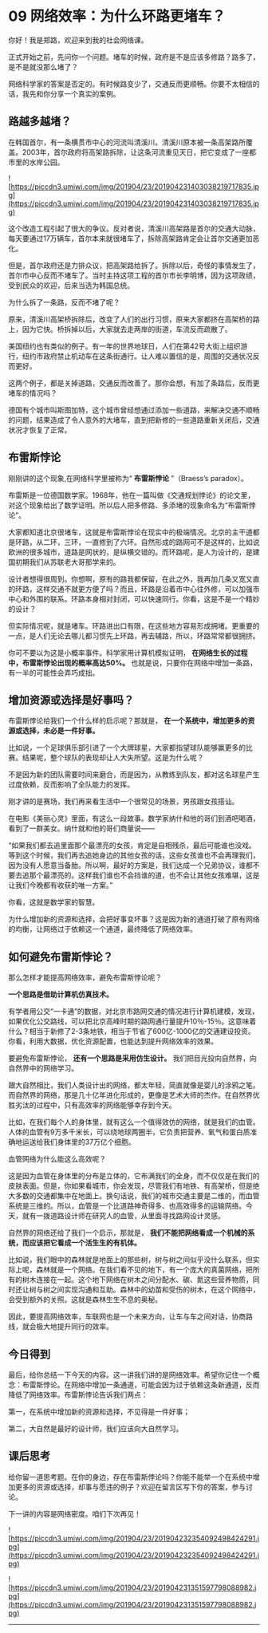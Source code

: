 # 09 网络效率：为什么环路更堵车？

你好！我是郑路，欢迎来到我的社会网络课。

正式开始之前，先问你一个问题。堵车的时候，政府是不是应该多修路？路多了，是不是就没那么堵了？

网络科学家的答案是否定的。有时候路变少了，交通反而更顺畅。你要不太相信的话，我先和你分享一个真实的案例。

## 路越多越堵？

在韩国首尔，有一条横贯市中心的河流叫清溪川。清溪川原本被一条高架路所覆盖。2003年，首尔政府将高架路拆除，让这条河流重见天日，把它变成了一座都市里的水岸公园。

![https://piccdn3.umiwi.com/img/201904/23/201904231403038219717835.jpg](https://piccdn3.umiwi.com/img/201904/23/201904231403038219717835.jpg)

这个改造工程引起了很大的争议。反对者说，清溪川高架路是首尔的交通大动脉，每天要通过17万辆车，首尔本来就很堵车了，拆除高架路肯定会让首尔交通更加恶化。

但是，首尔政府还是力排众议，把高架路给拆了。拆除以后，奇怪的事情发生了，首尔市中心反而不堵车了。当时主持这项工程的首尔市长李明博，因为这项政绩，受到民众的欢迎，后来当选为韩国总统。

为什么拆了一条路，反而不堵了呢？

原来，清溪川高架桥拆除后，改变了人们的出行习惯，原来大家都挤在高架桥的路上，因为它快。桥拆掉以后，大家就去走两岸的街道，车流反而疏散了。

美国纽约也有类似的例子。有一年的世界地球日，人们在第42号大街上组织游行，纽约市政府禁止机动车在这条街通行。让人难以置信的是，周围的交通状况反而更好。

这两个例子，都是关掉道路，交通反而改善了。那你会想，有加了条路后，反而更堵车的情况吗？

德国有个城市叫斯图加特，这个城市曾经想通过添加一些道路，来解决交通不顺畅的问题，结果造成了令人意外的大堵车，直到把新修的一些道路重新关闭后，交通状况才恢复了正常。

## 布雷斯悖论

刚刚讲的这个现象,在网络科学里被称为“ **布雷斯悖论** ”（Braess’s paradox）。

布雷斯是一位德国数学家。1968年，他在一篇叫做《交通规划悖论》的论文里，对这个现象给出了数学证明。所以后人把多修路、多添堵的现象命名为“布雷斯悖论”。

大家都知道北京很堵车，这就是布雷斯悖论在现实中的极端情况。北京的主干道都是环路，从二环，三环，一直修到了六环。自然形成的路网可不是这样的，比如说欧洲的很多城市，道路是网状的，是纵横交错的。而环路呢，是人为设计的，是建国初期我们从苏联老大哥那学来的。

设计者想得很周到。你想啊，原有的路我都保留，在此之外，我再加几条又宽又直的环路，这样交通不就更方便了吗？而且，环路是沿着市中心往外修，可以加强市中心和外围的联系。环路本身相对封闭，可以快速同行。你看，这是不是一个精妙的设计？

但实际情况呢，就是堵车。环路进出口有限，在这些地方容易形成拥堵。更重要的一点，是人们无论去哪儿都习惯先上环路，再去辅路，所以，环路常常都很拥挤。

你可不要以为这是小概率事件。科学家用计算机模拟证明， **在网络生长的过程中，布雷斯悖论出现的概率高达50%。** 也就是说，只要你在网络中增加一条路，有一半的可能性会弄巧成拙。

## 增加资源或选择是好事吗？

布雷斯悖论给我们一个什么样的启示呢？那就是， **在一个系统中，增加更多的资源或选择，未必是一件好事。**

比如说，一个足球俱乐部引进了一个大牌球星，大家都指望球队能够赢更多的比赛。结果呢，整个球队的表现却让人大失所望。这是为什么呢？

不是因为新的团队需要时间来磨合，而是因为，从教练到队友，都对这名球星产生过度依赖，反而影响了全队能力的发挥。

刚才讲的是赛场，我们再来看生活中一个很常见的场景，男孩跟女孩搭讪。

在电影《美丽心灵》里面，有这么一段故事。数学家纳什和他的哥们到酒吧喝酒，看到了一群美女。纳什就和他的哥们商量说——

“如果我们都去追里面那个最漂亮的女孩，肯定是自相残杀，最后可能谁也没戏。等到这个时候，我们再去追她身边的其他女孩的话，这些女孩谁也不会再理我们，因为没有人愿意当备胎。所以啊，最好的方案是，我们达成一个兄弟协议，谁都不要去追那个最漂亮的。这样我们谁也不会挡谁的道，也不会让其他女孩难堪，这是让我们今晚都有收获的唯一方案。”

你看，这就是数学家的智慧。

为什么增加新的资源和选择，会把好事变坏事？这是因为新的通道打破了原有网络的均衡，让网络过于依赖这一个通道，最终降低了网络效率。

## 如何避免布雷斯悖论？

那么怎样才能提高网络效率，避免布雷斯悖论呢？

 **一个思路是借助计算机仿真技术。**

有学者用公交“一卡通”的数据，对北京市路网交通的情况进行计算机建模，发现，如果优化公交路线，可以把北京高峰时期的路网通行量提升10％-15％。这意味着什么？相当于新修了2-3条地铁，相当于节省了600亿-1000亿的交通建设投资。你看，利用大数据，优化资源配置，也能达到提升网络效率的效果。

要避免布雷斯悖论， **还有一个思路是采用仿生设计。** 我们把目光投向自然界，向自然界中的网络学习。

跟大自然相比，我们人类设计出的网络，都太年轻，简直就像是婴儿的涂鸦之笔。而自然界的网络，那是几十亿年进化形成的，更像是艺术大师的杰作。在自然界优胜劣汰的过程中，只有高效率的网络能够幸存到今天。

比如，在我们每个人的身体里，就有这么一个值得效仿的网络，就是我们的血管。人体的血管有9万多千米长，可以绕地球两圈半，它负责把营养、氧气和蛋白质准确地运送给我们身体里的37万亿个细胞。

血管网络为什么能这么高效呢？

这是因为血管在身体里的分布是立体的，它布满我们的全身，而不仅仅是在我们的皮肤表面。但是，你如果看城市，你会发现，尽管我们有地铁、有高架桥，但是绝大多数的交通都集中在地面上。换句话说，我们的城市交通主要是二维的，而血管系统是三维的。所以，血管是一个比道路神奇得多、也高效得多的运输网络。今天，就有一拨道路设计师在研究人的血管，从里面寻找路网设计灵感。

自然界的网络还给了我们一个启示，那就是， **我们不能把网络看成一个机械的系统，而应该把它看成一个活生生的有机体。**

比如说，我们眼中的森林就是地面上的那些树，树与树之间似乎没什么联系，但实际上呢，森林就是一个网络。在我们看不见的地下，有一个庞大的真菌网络，把所有的树木连接在一起。这个地下网络在树木之间分配水、碳、氮这些营养物质，同时还让树与树之间实现沟通和互助。森林中的幼苗和受伤的树木，在这个网络中，会受到额外的关照。这就是森林生生不息的奥秘。

因此，要提高网络效率，车联网也是一个未来方向，让车与车之间对话，协商路线，就会极大地提升同行的效率。

## 今日得到

最后，给你总结一下今天的内容。这一讲我们讲的是网络效率。希望你记住一个概念：布雷斯悖论。在网络中增加一条通道，可能会因为过于依赖这条新通道，反而降低了网络效率。布雷斯悖论告诉我们两点：

第一，在系统中增加新的资源和选择，不见得是一件好事；

第二，大自然是最好的设计师，我们应该向大自然学习。

## 课后思考

给你留一道思考题。在你的身边，存在布雷斯悖论吗？你能不能举一个在系统中增加更多的资源或选择，却事与愿违的例子？欢迎在留言区写下你的答案，参与讨论。

下一讲的内容是网络密度。咱们下次再见！

![https://piccdn3.umiwi.com/img/201904/23/201904232354092498424291.jpg](https://piccdn3.umiwi.com/img/201904/23/201904232354092498424291.jpg)

![https://piccdn3.umiwi.com/img/201904/23/201904231351597798088982.jpg](https://piccdn3.umiwi.com/img/201904/23/201904231351597798088982.jpg)

---
